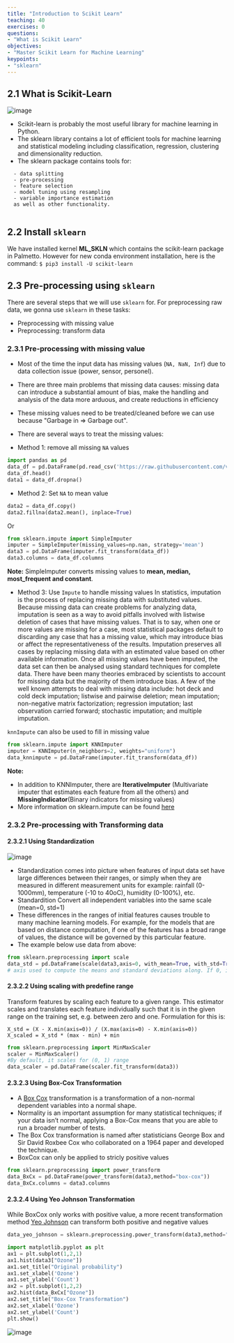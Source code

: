 ```yaml
---
title: "Introduction to Scikit Learn"
teaching: 40
exercises: 0
questions:
- "What is Scikit Learn"
objectives:
- "Master Scikit Learn for Machine Learning"
keypoints:
- "sklearn"
---
```


## 2.1 What is Scikit-Learn
![image](https://user-images.githubusercontent.com/43855029/114609814-30db9f80-9c6d-11eb-8d4e-781f578e1d79.png)

- Scikit-learn is probably the most useful library for machine learning in Python. 
- The sklearn library contains a lot of efficient tools for machine learning and statistical modeling including classification, regression, clustering and dimensionality reduction.
- The sklearn package contains tools for:

```
  - data splitting
  - pre-processing
  - feature selection
  - model tuning using resampling
  - variable importance estimation
  as well as other functionality.
  
```
## 2.2 Install `sklearn`
We have installed kernel **ML_SKLN** which contains the scikit-learn package in Palmetto. However for new conda environment installation, here is the command:
`$ pip3 install -U scikit-learn`


## 2.3 Pre-processing using `sklearn`
There are several steps that we will use `sklearn` for. For preprocessing raw data, we gonna use `sklearn` in these tasks:
- Preprocessing with missing value
- Preprocessing: transform data

### 2.3.1 Pre-processing with missing value
- Most of the time the input data has missing values (`NA, NaN, Inf`) due to data collection issue (power, sensor, personel). 
- There are three main problems that missing data causes: missing data can introduce a substantial amount of bias, make the handling and analysis of the data more arduous, and create reductions in efficiency
- These missing values need to be treated/cleaned before we can use because "Garbage in => Garbage out".
- There are several ways to treat the missing values:

- Method 1: remove all missing `NA` values
```python
import pandas as pd
data_df = pd.DataFrame(pd.read_csv('https://raw.githubusercontent.com/vuminhtue/Machine-Learning-Python/master/data/r_airquality.csv'))
data_df.head()
data1 = data_df.dropna()
``` 

- Method 2: Set `NA` to mean value 
```python
data2 = data_df.copy()
data2.fillna(data2.mean(), inplace=True)
```
Or
```python
from sklearn.impute import SimpleImputer
imputer = SimpleImputer(missing_values=np.nan, strategy='mean')
data3 = pd.DataFrame(imputer.fit_transform(data_df))
data3.columns = data_df.columns
```
**Note:**
SimpleImputer converts missing values to **mean, median, most_frequent and constant**.

- Method 3: Use `Impute` to handle missing values
In statistics, imputation is the process of replacing missing data with substituted values. Because missing data can create problems for analyzing data, imputation is seen as a way to avoid pitfalls involved with listwise deletion of cases that have missing values. That is to say, when one or more values are missing for a case, most statistical packages default to discarding any case that has a missing value, which may introduce bias or affect the representativeness of the results. Imputation preserves all cases by replacing missing data with an estimated value based on other available information. Once all missing values have been imputed, the data set can then be analysed using standard techniques for complete data. There have been many theories embraced by scientists to account for missing data but the majority of them introduce bias. A few of the well known attempts to deal with missing data include: hot deck and cold deck imputation; listwise and pairwise deletion; mean imputation; non-negative matrix factorization; regression imputation; last observation carried forward; stochastic imputation; and multiple imputation.

`knnImpute` can also be used to fill in missing value
```python
from sklearn.impute import KNNImputer
imputer = KNNImputer(n_neighbors=2, weights="uniform")
data_knnimpute = pd.DataFrame(imputer.fit_transform(data_df))
```
**Note:**
- In addition to KNNImputer, there are **IterativeImputer** (Multivariate imputer that estimates each feature from all the others) and **MissingIndicator**(Binary indicators for missing values)
- More information on sklearn.impute can be found [here](https://scikit-learn.org/stable/modules/classes.html#module-sklearn.impute)

### 2.3.2 Pre-processing with Transforming data
#### 2.3.2.1 Using Standardization
![image](https://user-images.githubusercontent.com/43855029/114231774-df6ba180-9948-11eb-9c61-3d2e0d3df889.png)

- Standardization comes into picture when features of input data set have large differences between their ranges, or simply when they are measured in different measurement units for example: rainfall (0-1000mm), temperature (-10 to 40oC), humidity (0-100%), etc.
- Standardition Convert all independent variables into the same scale (mean=0, std=1) 
- These differences in the ranges of initial features causes trouble to many machine learning models. For example, for the models that are based on distance computation, if one of the features has a broad range of values, the distance will be governed by this particular feature.
- The example below use data from above:
```python
from sklearn.preprocessing import scale
data_std = pd.DataFrame(scale(data3,axis=0, with_mean=True, with_std=True, copy=True))
# axis used to compute the means and standard deviations along. If 0, independently standardize each feature, otherwise (if 1) standardize each sample.
```

#### 2.3.2.2 Using scaling with predefine range
Transform features by scaling each feature to a given range.
This estimator scales and translates each feature individually such that it is in the given range on the training set, e.g. between zero and one.
Formulation for this is:

```
X_std = (X - X.min(axis=0)) / (X.max(axis=0) - X.min(axis=0))
X_scaled = X_std * (max - min) + min
```

```python
from sklearn.preprocessing import MinMaxScaler
scaler = MinMaxScaler()
#By default, it scales for (0, 1) range
data_scaler = pd.DataFrame(scaler.fit_transform(data3))
```

#### 2.3.2.3 Using Box-Cox Transformation
- A [Box Cox](https://rss.onlinelibrary.wiley.com/doi/10.1111/j.2517-6161.1964.tb00553.x) transformation is a transformation of a non-normal dependent variables into a normal shape. 
- Normality is an important assumption for many statistical techniques; if your data isn’t normal, applying a Box-Cox means that you are able to run a broader number of tests.
- The Box Cox transformation is named after statisticians George Box and Sir David Roxbee Cox who collaborated on a 1964 paper and developed the technique.
- BoxCox can only be applied to stricly positive values
```python
from sklearn.preprocessing import power_transform
data_BxCx = pd.DataFrame(power_transform(data3,method="box-cox"))
data_BxCx.columns = data3.columns
```
#### 2.3.2.4 Using Yeo Johnson Transformation
While BoxCox only works with positive value, a more recent transformation method [Yeo Johnson](https://www.jstor.org/stable/2673623) can transform both positive and negative values
```python
data_yeo_johnson = sklearn.preprocessing.power_transform(data3,method="yeo-johnson")
```

```python
import matplotlib.pyplot as plt
ax1 = plt.subplot(1,2,1)
ax1.hist(data3["Ozone"])
ax1.set_title("Original probability")
ax1.set_xlabel('Ozone')
ax1.set_ylabel('Count')
ax2 = plt.subplot(1,2,2)
ax2.hist(data_BxCx["Ozone"])
ax2.set_title("Box-Cox Transformation")
ax2.set_xlabel('Ozone')
ax2.set_ylabel('Count')
plt.show()
```
![image](https://user-images.githubusercontent.com/43855029/114884951-30a9e400-9dd4-11eb-9c42-4d108743a551.png)

